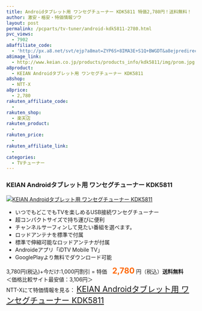 ```yaml
---
title: Androidタブレット用 ワンセグチューナー KDK5811 特価2,780円！送料無料！
author: 激安・格安・特価情報ツウ
layout: post
permalink: /pcparts/tv-tuner/android-kdk5811-2780.html
pvc_views:
  - 7902
a8affiliate_code:
  - 'http://px.a8.net/svt/ejp?a8mat=ZYP6S+8IMA3E+S1Q+BWGDT&a8ejpredirect=http://nttxstore.jp/_II_KV14620855'
a8image_link:
  - http://www.keian.co.jp/products/products_info/kdk5811/img/prom.jpg
a8product:
  - KEIAN Androidタブレット用 ワンセグチューナー KDK5811
a8shop:
  - NTT-X
a8price:
  - 2,780
rakuten_affiliate_code:
  - 
rakuten_shop:
  - 楽天店
rakuten_product:
  - 
rakuten_price:
  - 
rakuten_affiliate_link:
  - 
categories:
  - TVチューナー
---
```

### KEIAN Androidタブレット用 ワンセグチューナー KDK5811

<div class="img-bg2 img_L">
  <a title="KEIAN Androidタブレット用 ワンセグチューナー KDK5811" href="http://px.a8.net/svt/ejp?a8mat=ZYP6S+8IMA3E+S1Q+BWGDT&a8ejpredirect=http://nttxstore.jp/_II_KV14620855" target="_blank"><img src="http://i1.wp.com/www.keian.co.jp/products/products_info/kdk5811/img/prom.jpg?resize=120%2C120" border="0" alt="KEIAN Androidタブレット用 ワンセグチューナー KDK5811" style="border: 0pt none;" data-recalc-dims="1" /></a>
</div>

<!--more-->

  * いつでもどこでもTVを楽しめるUSB接続ワンセグチューナー
  * 超コンパクトサイズで持ち運びに便利
  * チャンネルサーフィンして見たい番組を選べます。
  * ロッドアンテナを標準で付属
  * 標準で伸縮可能なロッドアンテナが付属
  * Androideアプリ「iDTV Mobile TV」
  * GooglePlayより無料でダウンロード可能

3,780円(税込)+今だけ:1,000円割引 = 特価　<span style="color: #ff6600; font-size: 150%;"><strong>2,780</strong></span> 円（税込）**送料無料**  
＜価格比較サイト最安値：3,106円＞  
NTT-Xにて特価情報を見る： <span style="font-size: 150%;"><a href="http://px.a8.net/svt/ejp?a8mat=ZYP6S+8IMA3E+S1Q+BWGDT&a8ejpredirect=http://nttxstore.jp/_II_KV14620855" target="_blank">KEIAN Androidタブレット用 ワンセグチューナー KDK5811</a></p>